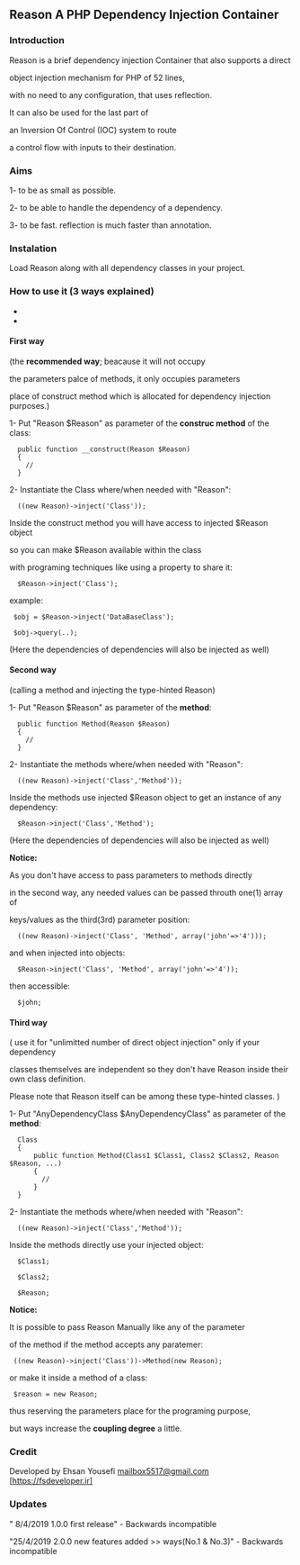 ## Reason  A PHP Dependency Injection Container

### Introduction

Reason is a brief dependency injection Container that also supports a direct

object injection mechanism  for PHP of 52 lines,

with no need to any configuration, that uses reflection.


It can  also be used for the last part of 

an Inversion Of Control (IOC) system to route

a control flow with inputs to their destination.



### Aims

1- to be as small as possible.

2- to be able to handle the dependency of a dependency. 

3- to be fast. reflection is much faster than annotation.


### Instalation

Load Reason along with all dependency classes in your project.



### How to use it (3 ways explained)
-
-

#### First way 
   
   (the **recommended way**; beacause it will not occupy 

   the parameters palce of methods, it only occupies parameters 
   
   place of construct method which is allocated for dependency injection purposes.)


1- Put "Reason $Reason" as parameter of the **construc method** of the class: 
      
      public function __construct(Reason $Reason)
      {
        //
      }

2- Instantiate the Class where/when needed with "Reason":
    
      ((new Reason)->inject('Class'));
    
   Inside the construct method you will have access to injected $Reason object
   
   so you can  make $Reason available within the class
   
   with programing techniques like using a property to share it:

      $Reason->inject('Class');
    
   example:
   
     $obj = $Reason->inject('DataBaseClass');
     
     $obj->query(..);
     
   (Here the dependencies of dependencies will also be injected as well)


#### Second way

   (calling a method and injecting the type-hinted Reason)     


1- Put "Reason $Reason" as parameter of the **method**: 
      
      public function Method(Reason $Reason)
      {
        //
      }

      
2- Instantiate the methods where/when needed with "Reason":
    
      ((new Reason)->inject('Class','Method'));
    

   Inside the methods use injected $Reason object to get an instance of any dependency:

      $Reason->inject('Class','Method');
    
   (Here the dependencies of dependencies will also be injected as well) 

    
**Notice:** 

   As you don't have access to pass parameters to methods directly  
   
   in the second way, any needed values can be passed throuth one(1) array of
  
   keys/values as the third(3rd) parameter position:
   
      ((new Reason)->inject('Class', 'Method', array('john'=>'4')));
  
   and when injected into objects:  
   
      $Reason->inject('Class', 'Method', array('john'=>'4'));   
  
   then accessible:    
   
      $john;


      
#### Third way 

   ( use it for  "unlimitted number of direct object injection"  only if your dependency
   
   classes themselves are independent so they don't have Reason inside their own class definition.
   
   Please note that Reason itself can be among these type-hinted classes. )


1- Put "AnyDependencyClass   $AnyDependencyClass" as parameter of the **method**: 
      
      Class 
      {
          public function Method(Class1 $Class1, Class2 $Class2, Reason $Reason, ...)
          {
            //
          }
      }
      

2- Instantiate the methods where/when needed with "Reason":
    
      ((new Reason)->inject('Class','Method'));
    

   Inside the methods directly use your injected object:

      $Class1;
      
      $Class2;
    
      $Reason;
   
 
**Notice:**

   It is possible to pass Reason Manually like any of the parameter
  
   of the method if the method accepts any paratemer:
  
     ((new Reason)->inject('Class'))->Method(new Reason);
  
   or make it inside a method of a class:  
  
     $reason = new Reason;
  
   thus reserving the parameters place for the programing purpose,
  
   but ways increase the **coupling degree** a little.
  
  

### Credit

Developed by Ehsan Yousefi <mailbox5517@gmail.com> [https://fsdeveloper.ir]
 
 

### Updates

" 8/4/2019 1.0.0 first release" - Backwards incompatible

"25/4/2019 2.0.0 new features added >> ways(No.1 & No.3)" - Backwards incompatible
